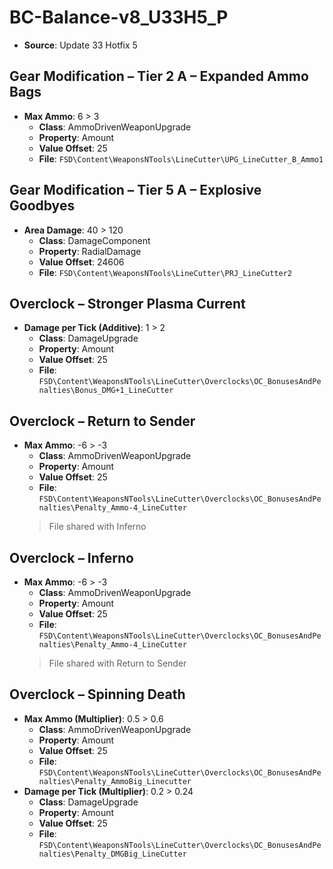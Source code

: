 # BC-Balance-v8_U33H5_P
* **Source**: Update 33 Hotfix 5

## Gear Modification – Tier 2 A – Expanded Ammo Bags
* **Max Ammo**: 6 > 3
  * **Class**: AmmoDrivenWeaponUpgrade
  * **Property**: Amount
  * **Value Offset**: 25
  * **File**: `FSD\Content\WeaponsNTools\LineCutter\UPG_LineCutter_B_Ammo1`

## Gear Modification – Tier 5 A – Explosive Goodbyes
* **Area Damage**: 40 > 120
  * **Class**: DamageComponent
  * **Property**: RadialDamage
  * **Value Offset**: 24606
  * **File**: `FSD\Content\WeaponsNTools\LineCutter\PRJ_LineCutter2`

## Overclock – Stronger Plasma Current
* **Damage per Tick (Additive)**: 1 > 2
  * **Class**: DamageUpgrade
  * **Property**: Amount
  * **Value Offset**: 25
  * **File**: `FSD\Content\WeaponsNTools\LineCutter\Overclocks\OC_BonusesAndPenalties\Bonus_DMG+1_LineCutter`

## Overclock – Return to Sender
* **Max Ammo**: -6 > -3
  * **Class**: AmmoDrivenWeaponUpgrade
  * **Property**: Amount
  * **Value Offset**: 25
  * **File**: `FSD\Content\WeaponsNTools\LineCutter\Overclocks\OC_BonusesAndPenalties\Penalty_Ammo-4_LineCutter`
  > File shared with Inferno

## Overclock – Inferno
* **Max Ammo**: -6 > -3
  * **Class**: AmmoDrivenWeaponUpgrade
  * **Property**: Amount
  * **Value Offset**: 25
  * **File**: `FSD\Content\WeaponsNTools\LineCutter\Overclocks\OC_BonusesAndPenalties\Penalty_Ammo-4_LineCutter`
  > File shared with Return to Sender

## Overclock – Spinning Death
* **Max Ammo (Multiplier)**: 0.5 > 0.6
  * **Class**: AmmoDrivenWeaponUpgrade
  * **Property**: Amount
  * **Value Offset**: 25
  * **File**: `FSD\Content\WeaponsNTools\LineCutter\Overclocks\OC_BonusesAndPenalties\Penalty_AmmoBig_Linecutter`
* **Damage per Tick (Multiplier)**: 0.2 > 0.24
  * **Class**: DamageUpgrade
  * **Property**: Amount
  * **Value Offset**: 25
  * **File**: `FSD\Content\WeaponsNTools\LineCutter\Overclocks\OC_BonusesAndPenalties\Penalty_DMGBig_LineCutter`
